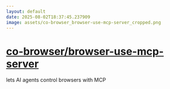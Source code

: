 ```yaml
---
layout: default
date: 2025-08-02T18:37:45.237909
image: assets/co-browser_browser-use-mcp-server_cropped.png
---
```


# [co-browser/browser-use-mcp-server](https://github.com/co-browser/browser-use-mcp-server)

lets AI agents control browsers with MCP
